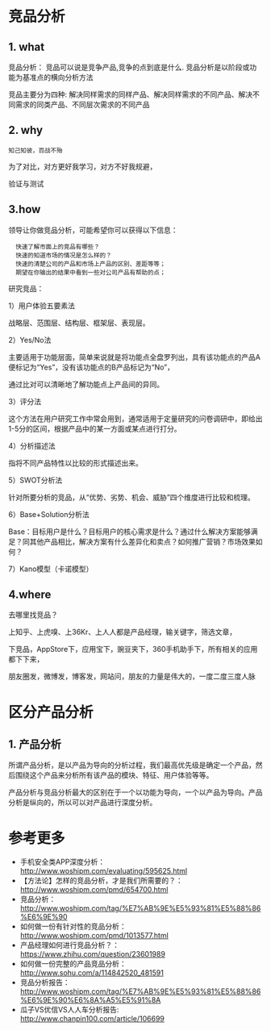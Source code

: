# 竞品分析

## 1. what

竞品分析： 竞品可以说是竞争产品,竞争的点到底是什么. 竞品分析是以阶段或功能为基准点的横向分析方法

竞品主要分为四种: 解决同样需求的同样产品、解决同样需求的不同产品、解决不同需求的同类产品、不同层次需求的不同产品

## 2. why
`知己知彼，百战不殆`

为了对比，对方更好我学习，对方不好我规避，

验证与测试

## 3.how

领导让你做竞品分析，可能希望你可以获得以下信息：
```
  快速了解市面上的竞品有哪些？
  快速的知道市场的情况是怎么样的？
  快速的清楚公司的产品和市场上产品的区别、差距等等；
  期望在你输出的结果中看到一些对公司产品有帮助的点；
```
研究竞品：

1）用户体验五要素法

战略层、范围层、结构层、框架层、表现层。

2）Yes/No法

主要适用于功能层面，简单来说就是将功能点全盘罗列出，具有该功能点的产品A便标记为“Yes”，没有该功能点的B产品标记为“No”，

通过比对可以清晰地了解功能点上产品间的异同。

3）评分法

这个方法在用户研究工作中常会用到，通常适用于定量研究的问卷调研中，即给出1-5分的区间，根据产品中的某一方面或某点进行打分。

4）分析描述法

指将不同产品特性以比较的形式描述出来。

5）SWOT分析法

针对所要分析的竞品，从“优势、劣势、机会、威胁”四个维度进行比较和梳理。

6）Base+Solution分析法

Base：目标用户是什么？目标用户的核心需求是什么？通过什么解决方案能够满足？同其他产品相比，解决方案有什么差异化和卖点？如何推广营销？市场效果如何？

7）Kano模型（卡诺模型）



## 4.where

去哪里找竞品？

上知乎、上虎嗅、上36Kr、上人人都是产品经理，输关键字，筛选文章，

下竞品，AppStore下，应用宝下，豌豆夹下，360手机助手下，所有相关的应用都下下来，

朋友圈发，微博发，博客发，网站问，朋友的力量是伟大的，一度二度三度人脉


# 区分产品分析

## 1. 产品分析

所谓产品分析，是以产品为导向的分析过程，我们最高优先级是确定一个产品，然后围绕这个产品来分析所有该产品的模块、特征、用户体验等等。

产品分析与竞品分析最大的区别在于一个以功能为导向，一个以产品为导向。产品分析是纵向的，所以可以对产品进行深度分析。


# 参考更多
* 手机安全类APP深度分析：http://www.woshipm.com/evaluating/595625.html
* 【方法论】怎样的竞品分析，才是我们所需要的？： http://www.woshipm.com/pmd/654700.html
* 竞品分析：http://www.woshipm.com/tag/%E7%AB%9E%E5%93%81%E5%88%86%E6%9E%90
* 如何做一份有针对性的竞品分析：http://www.woshipm.com/pmd/1013577.html
* 产品经理如何进行竞品分析？：https://www.zhihu.com/question/23601989
* 如何做一份完整的产品竞品分析：http://www.sohu.com/a/114842520_481591
* 竞品分析报告：http://www.woshipm.com/tag/%E7%AB%9E%E5%93%81%E5%88%86%E6%9E%90%E6%8A%A5%E5%91%8A
* 瓜子VS优信VS人人车分析报告: http://www.chanpin100.com/article/106699
